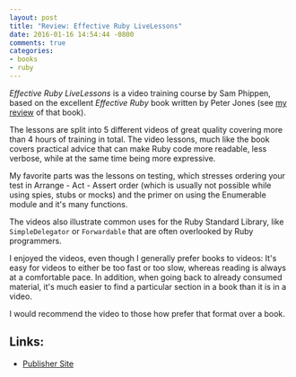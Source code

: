 ```yaml
---
layout: post
title: "Review: Effective Ruby LiveLessons"
date: 2016-01-16 14:54:44 -0800
comments: true
categories:
- books
- ruby
---
```


*Effective Ruby LiveLessons* is a video training course by Sam Phippen, based on the excellent *Effective Ruby* book written by Peter Jones (see [my review][1] of that book).

The lessons are split into 5 different videos of great quality covering more than 4 hours of training in total. The video lessons, much like the book covers practical advice that can make Ruby code more readable, less verbose, while at the same time being more expressive.

My favorite parts was the lessons on testing, which stresses ordering your test in Arrange - Act - Assert order (which is usually not possible while using spies, stubs or mocks) and the primer on using the Enumerable module and it's many functions.

The videos also illustrate common uses for the Ruby Standard Library, like `SimpleDelegator` or `Forwardable` that are often overlooked by Ruby programmers.

I enjoyed the videos, even though I generally prefer books to videos: It's easy for videos to either be too fast or too slow, whereas reading is always at a comfortable pace. In addition, when going back to already consumed material, it's much easier to find a particular section in a book than it is in a video.

I would recommend the video to those how prefer that format over a book.

Links:
------
- [Publisher Site][2]

[1]: /blog/2014/12/06/book-review-effective-ruby/
[2]: http://www.informit.com/store/effective-ruby-livelessons-video-training-downloadable-9780134175379
